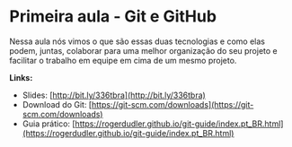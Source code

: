 # Primeira aula - Git e GitHub

Nessa aula nós vimos o que são essas duas tecnologias e como elas podem, juntas, colaborar para uma melhor organização do seu projeto e facilitar o trabalho em equipe em cima de um mesmo projeto.

**Links:**

- Slides: [http://bit.ly/336tbra](http://bit.ly/336tbra)
- Download do Git: [https://git-scm.com/downloads](https://git-scm.com/downloads)
- Guia prático: [https://rogerdudler.github.io/git-guide/index.pt_BR.html](https://rogerdudler.github.io/git-guide/index.pt_BR.html)
